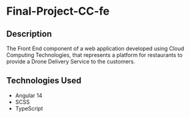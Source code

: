 # Final-Project-CC-fe

## Description
The Front End component of a web application developed using Cloud Computing Technologies, that represents a platform for restaurants to provide a Drone Delivery Service to the customers.

## Technologies Used
- Angular 14
- SCSS
- TypeScript
